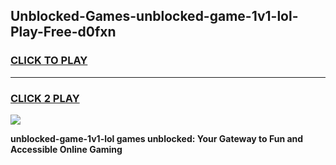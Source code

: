 
## Unblocked-Games-unblocked-game-1v1-lol-Play-Free-d0fxn
<h3>
<a href="https://premium76.site?title=unblocked-game-1v1-lol&ref=20A">CLICK TO PLAY</a></h3>
<hr>

<h3>
<a href="https://premium76.site?title=unblocked-game-1v1-lol&ref=20A">CLICK 2 PLAY</a>
  
</h3>

<a href="https://premium76.site?title=unblocked-game-1v1-lol&ref=20A"><img src="https://clearcache.store/games.png"></a>


**unblocked-game-1v1-lol games unblocked: Your Gateway to Fun and Accessible Online Gaming**
